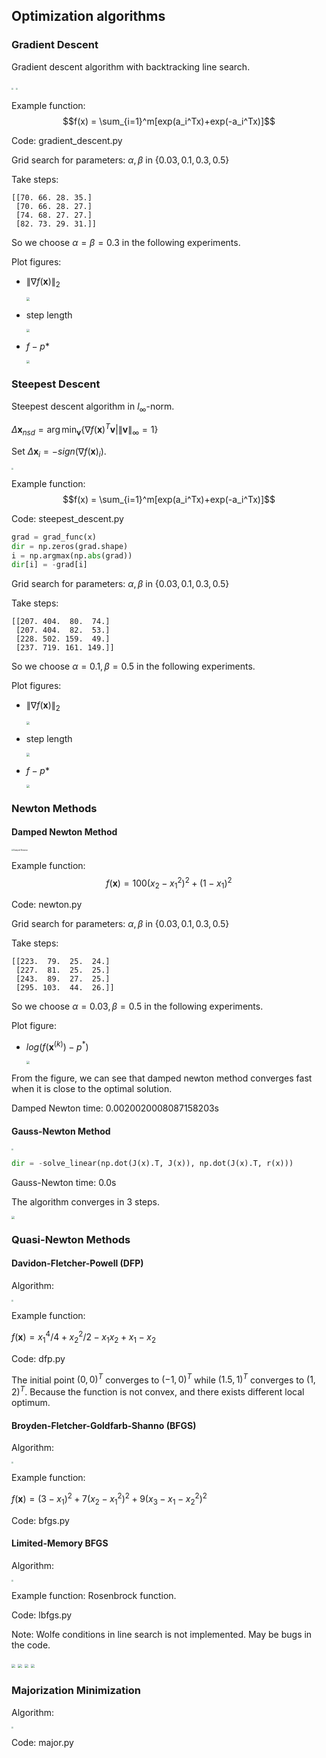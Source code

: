 ## Optimization algorithms

### Gradient Descent

Gradient descent algorithm with backtracking line search.

<img src="pics/demo/gradient_descent.jpg" style="zoom:20%;" />
<img src="pics/demo/backtracking.jpg" style="zoom: 20%;" />

Example function:
$$f(x) = \sum_{i=1}^m[exp(a_i^Tx)+exp(-a_i^Tx)]$$

Code: gradient_descent.py

Grid search for parameters: $\alpha, \beta$ in $\{0.03, 0.1, 0.3, 0.5\}$

Take steps:

	[[70. 66. 28. 35.]
	 [70. 66. 28. 27.]
	 [74. 68. 27. 27.]
	 [82. 73. 29. 31.]]
So we choose $\alpha=\beta=0.3$ in the following experiments.

Plot figures:

* $\|\nabla f(\mathbf x)\|_2$

  <img src="pics/hw8/gd-gradient.png" style="zoom: 33%;" />

* step length

  <img src="pics/hw8/gd-step_l.png" style="zoom:33%;" />

* $f-p*$

  <img src="pics/hw8/gd-f-p.png" style="zoom:33%;" />

### Steepest Descent

Steepest descent algorithm in $l_\infty$-norm.

$\Delta\mathbf{x}_{nsd}=\arg\min_\mathbf{v}\{\nabla f(\mathbf{x})^T\mathbf{v}|\|\mathbf{v}\|_\infty=1\}$

Set $\Delta{\mathbf{x}_{i}} = -sign(\nabla f(\mathbf{x})_i)$.

<img src="pics/demo/steepest_descent.jpg" style="zoom: 20%;" />

Example function:
$$f(x) = \sum_{i=1}^m[exp(a_i^Tx)+exp(-a_i^Tx)]$$

Code: steepest_descent.py

```python
grad = grad_func(x)
dir = np.zeros(grad.shape)
i = np.argmax(np.abs(grad))
dir[i] = -grad[i]
```

Grid search for parameters: $\alpha, \beta$ in $\{0.03, 0.1, 0.3, 0.5\}$

Take steps:

	[[207. 404.  80.  74.]
	 [207. 404.  82.  53.]
	 [228. 502. 159.  49.]
	 [237. 719. 161. 149.]]

So we choose $\alpha=0.1,\beta=0.5$ in the following experiments.

Plot figures:

* $\|\nabla f(\mathbf x)\|_2$

  <img src="pics/hw8/st-gradient.png" style="zoom: 33%;" />

* step length

  <img src="pics/hw8/st-step_l.png" style="zoom:33%;" />

* $f-p*$

  <img src="pics/hw8/st-f-p.png" style="zoom:33%;" />

### Newton Methods

#### Damped Newton Method

<img src="pics/demo/damped_newton.jpg" alt="Damped Newtion" style="zoom:20%;" />

Example function:
$$f(\mathbf{x}) = 100(x_2-x_1^2)^2+(1-x_1)^2$$

Code: newton.py

Grid search for parameters: $\alpha, \beta$ in $\{0.03, 0.1, 0.3, 0.5\}$

Take steps:

	[[223.  79.  25.  24.]
	 [227.  81.  25.  25.]
	 [243.  89.  27.  25.]
	 [295. 103.  44.  26.]]

So we choose $\alpha=0.03,\beta=0.5$ in the following experiments.

Plot figure:

* $log(f(\mathbf{x}^{(k)})-p^*)$

  <img src="pics/hw8/dm-log(f-p).png" style="zoom:33%;" />

From the figure, we can see that damped newton method converges fast when it is close to the optimal solution.

Damped Newton time: 0.0020020008087158203s

#### Gauss-Newton Method

<img src="pics/demo/gauss_newton.jpg" style="zoom:20%;" />

```python
dir = -solve_linear(np.dot(J(x).T, J(x)), np.dot(J(x).T, r(x)))
```

Gauss-Newton time: 0.0s

The algorithm converges in 3 steps.

<img src="pics/hw8/gn-log(f-p).png" style="zoom:33%;" />


### Quasi-Newton Methods

#### Davidon-Fletcher-Powell (DFP)

Algorithm:

<img src="pics/demo/quasi-dfp.jpg" style="zoom:20%;" />

Example function:

$f(\mathbf{x}) = x_1^4/4 + x_2^2/2 - x_1x_2+x_1-x_2$

Code: dfp.py

The initial point $(0,0)^T$ converges to $(-1, 0)^T$ while $(1.5, 1)^T$ converges to $(1, 2)^T$. Because the function is not convex, and there exists different local optimum.


#### Broyden-Fletcher-Goldfarb-Shanno (BFGS)

Algorithm:

<img src="pics/demo/bfgs.jpg" style="zoom:20%;" />

Example function:

$f(\mathbf{x}) = (3-x_1)^2+7(x_2-x_1^2)^2+9(x_3-x_1-x_2^2)^2$

Code: bfgs.py


#### Limited-Memory BFGS

Algorithm:

<img src="pics/demo/lbfgs.jpg" style="zoom:20%;" />

Example function: Rosenbrock function.

Code: lbfgs.py

Note: Wolfe conditions in line search is not implemented. May be bugs in the code.

<img src="pics/hw9/lbfgs-1.png" style="zoom:40%;" />
<img src="pics/hw9/lbfgs-5.png" style="zoom:40%;" />
<img src="pics/hw9/lbfgs-10.png" style="zoom:40%;" />
<img src="pics/hw9/lbfgs-30.png" style="zoom:40%;" />


### Majorization Minimization

Algorithm:

<img src="pics/demo/majorization.jpg" style="zoom:20%;" />

Code: major.py